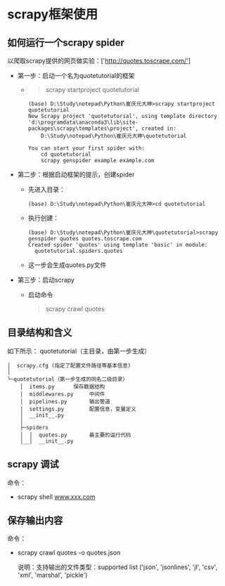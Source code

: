 # scrapy框架使用

## 如何运行一个scrapy spider

以爬取scrapy提供的网页做实验：['http://quotes.toscrape.com/']
- 第一步：启动一个名为quotetutorial的框架
    - >scrapy startproject quotetutorial       
    
          (base) D:\Study\notepad\Python\崔庆元大神>scrapy startproject  quotetutorial
          New Scrapy project 'quotetutorial', using template directory 'd:\programdata\anaconda3\lib\site-packages\scrapy\templates\project', created in:
              D:\Study\notepad\Python\崔庆元大神\quotetutorial
         
          You can start your first spider with:
              cd quotetutorial
              scrapy genspider example example.com
             
- 第二步：根据启动框架的提示，创建spider

    - 先进入目录：
    
          (base) D:\Study\notepad\Python\崔庆元大神>cd quotetutorial
    - 执行创建：
    
          (base) D:\Study\notepad\Python\崔庆元大神\quotetutorial>scrapy genspider quotes quotes.toscrape.com
          Created spider 'quotes' using template 'basic' in module:
            quotetutorial.spiders.quotes
            
    - 这一步会生成quotes.py文件
    
- 第三步：启动scrapy
    - 启动命令
        
        >scrapy crawl quotes
        
## 目录结构和含义
如下所示：
    quotetutorial（主目录，由第一步生成）
    
    │  scrapy.cfg (指定了配置文件路径等基本信息)
    │
    └─quotetutorial（第一步生成的同名二级目录）
        │  items.py      保存数据结构
        │  middlewares.py     中间件
        │  pipelines.py       输出管道
        │  settings.py        配置信息，变量定义
        │  __init__.py
        │
        ├─spiders
        │  │  quotes.py       最主要的运行代码
        │__│  __init__.py     


## scrapy 调试
命令：
- scrapy shell www.xxx.com

## 保存输出内容
命令：
- scrapy crawl quotes -o quotes.json

   说明：支持输出的文件类型：supported list ('json', 'jsonlines', 'jl', 'csv', 'xml', 'marshal', 'pickle')

